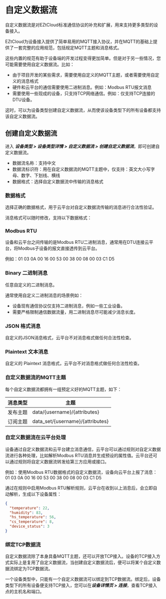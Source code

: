 # 自定义数据流

自定义数据流是对EZtCloud标准通信协议的补充和扩展，用来支持更多类型的设备接入。

EZtCloud为设备接入提供了简单易用的MQTT接入协议，并在MQTT的基础上提供了一套完整的应用规范，包括规定MQTT主题和消息格式。

这些内置的规范有助于设备端的开发过程变得更加简单。但是对于另一些情况，您可能需要使用自定义数据流。比如：

- 由于项目开发的某些需求，需要使用自定义的MQTT主题，或者需要使用自定义的消息格式
- 硬件和云平台的通信需要使用二进制消息。例如：Modbus RTU报文消息
- 需要使用一些现成的设备，只支持TCP网络通信。例如：仅支持TCP连接的DTU设备。

这时，可以为设备类型创建自定义数据流，从而使该设备类型下的所有设备都支持该自定义数据流。

## 创建自定义数据流

进入 ***设备类型 > 设备类型详情 > 自定义数据流 > 创建自定义数据流***，即可创建自定义数据流。

- 数据流名称：支持中文
- 数据流标识符：用在自定义数据流的MQTT主题中，仅支持：英文大小写字母、数字、下划线、横线
- 数据格式：选择自定义数据流中传输的消息格式

### 数据格式

选择正确的数据格式，用于云平台对自定义数据流传输的消息进行合法性验证。

消息格式可以随时修改，支持以下数据格式：

### Modbus RTU

设备和云平台之间传输的是Modbus RTU二进制消息，通常用在DTU连接云平台，将Modbus子设备的报文直接透传到云平台。

例如：01 03 0A 00 16 00 53 00 38 00 08 00 03 C1 D5

### Binary 二进制消息

任意自定义的二进制消息。

通常使用自定义二进制消息的场景例如：

- 设备现有通信协议仅支持二进制消息，例如一些工业设备。
- 需要严格限制通信数据流量，用二进制消息尽可能减少消息长度。

### JSON 格式消息

自定义的JSON消息格式，云平台不对消息格式做任何合法性检查。

### Plaintext 文本消息

自定义的 Plaintext 消息格式，云平台不对消息格式做任何合法性检查。

### 自定义数据流的MQTT主题

每个自定义数据流都拥有一组预定义好的MQTT主题，如下：

| 消息类型 | 主题 |
| --- | --- |
| 发布主题 | data/{username}/{attributes} |
| 订阅主题 | data_set/{username}/{attributes} |

### 自定义数据流在云平台处理

设备通过自定义数据流和云平台建立消息通信，云平台可以通过规则对自定义数据流进行各种处理，比如解析Modbus RTU消息并生成预设的属性值。云平台还可以通过规则将自定义数据流转发给第三方应用或接口。

例如：使用Modbus RTU数据格式的自定义数据流，设备向云平台上报了消息：01 03 0A 00 16 00 53 00 38 00 08 00 03 C1 D5

通过在规则中启用Modbus RTU解析规则，云平台在收到以上消息后，会立即自动解析，生成以下设备属性：

```json
{
  "temperature": 22,
  "humidity": 83,
  "hs_temperature": 56,
  "cs_temperature": 8,
  "device_status": 3
}
```

### 绑定TCP数据流

自定义数据流除了本身具备MQTT主题，还可以开放TCP接入。设备的TCP接入方式实际上是复用了自定义数据流，当创建自定义数据流后，便可以将某个自定义数据流绑定为TCP数据流。

一个设备类型中，只能有一个自定义数据流可以绑定到TCP数据流。绑定后，设备类型下的所有设备便支持TCP接入，您可以在***设备详情页 > 连接***，查看TCP接入点的主机名和端口。